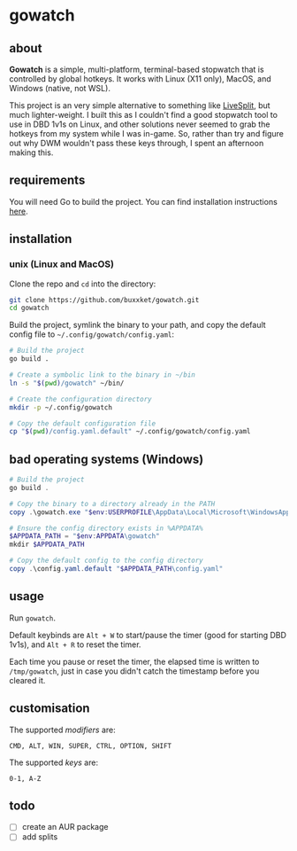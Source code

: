 # gowatch

## about

**Gowatch** is a simple, multi-platform, terminal-based stopwatch that
is controlled by global hotkeys. It works with Linux (X11 only), MacOS, and
Windows (native, not WSL).

This project is an very simple alternative to
something like [LiveSplit](https://livesplit.org/), but much lighter-weight. I
built this as I couldn't find a good stopwatch tool to use in DBD 1v1s on Linux,
and other solutions never seemed to grab the hotkeys from my system while I was
in-game. So, rather than try and figure out why DWM wouldn't pass these keys
through, I spent an afternoon making this.

## requirements

You will need Go to build the project. You can find installation instructions
[here](https://go.dev/doc/install).

## installation

### unix (Linux and MacOS)

Clone the repo and `cd` into the directory:

```sh
git clone https://github.com/buxxket/gowatch.git
cd gowatch
```

Build the project, symlink the binary to your path, and copy the default config
file to `~/.config/gowatch/config.yaml`:

```sh
# Build the project
go build .

# Create a symbolic link to the binary in ~/bin
ln -s "$(pwd)/gowatch" ~/bin/

# Create the configuration directory
mkdir -p ~/.config/gowatch

# Copy the default configuration file
cp "$(pwd)/config.yaml.default" ~/.config/gowatch/config.yaml
```

## bad operating systems (Windows)

```powershell
# Build the project
go build .

# Copy the binary to a directory already in the PATH
copy .\gowatch.exe "$env:USERPROFILE\AppData\Local\Microsoft\WindowsApps\gowatch.exe"

# Ensure the config directory exists in %APPDATA%
$APPDATA_PATH = "$env:APPDATA\gowatch"
mkdir $APPDATA_PATH

# Copy the default config to the config directory
copy .\config.yaml.default "$APPDATA_PATH\config.yaml"
```

## usage

Run `gowatch`.

Default keybinds are `Alt + W` to start/pause the timer (good for starting DBD
1v1s), and `Alt + R` to reset the timer.

Each time you pause or reset the timer, the elapsed time is written to
`/tmp/gowatch`, just in case you didn't catch the timestamp before you cleared
it.

## customisation

The supported *modifiers* are:
```
CMD, ALT, WIN, SUPER, CTRL, OPTION, SHIFT
```
The supported *keys* are:
```
0-1, A-Z
```

## todo
- [ ] create an AUR package
- [ ] add splits
